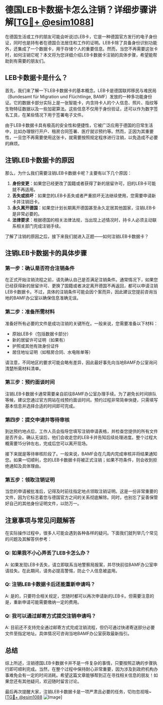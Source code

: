 # 德国LEB卡数据卡怎么注销？详细步骤讲解[[TG💪+ @esim1088](https://t.me/s/esim1088)]

在德国生活或工作的朋友可能会听说过LEB卡，它是一种德国官方发行的电子身份证，同时也是持有者在德国合法居住和工作的证明。LEB卡除了具备身份识别功能外，还集成了一个数据卡，用于存储个人的重要信息。然而，当您不再需要这张卡时，如何注销它呢？本文将为您详细介绍LEB卡数据卡注销的具体步骤，希望能帮助到有需要的朋友们。

## LEB卡数据卡是什么？

首先，我们来了解一下LEB卡数据卡的基本概念。LEB卡是德国联邦移民与难民局（Bundesamt für Migration und Flüchtlinge, BAMF）发放的一种多功能身份证。它的数据卡部分实际上是一张智能卡，内含持卡人的个人信息、照片、指纹等生物特征数据以及一些加密算法。这些信息不仅用于身份验证，还可以作为数字签名工具，在某些情况下用于签署电子文件。

由于LEB卡数据卡具有极高的安全性和便捷性，它被广泛应用于德国的日常生活中，比如办理银行开户、租房合同签署、医疗就诊预约等。然而，正因为其重要性，一旦您不再需要使用这张卡，就需要按照规定程序进行注销，以免造成不必要的麻烦。

## 注销LEB卡数据卡的原因

那么，为什么我们需要注销LEB卡数据卡呢？主要有以下几个原因：

1. **身份变更**：如果您已经更改了国籍或者获得了新的居留许可，旧的LEB卡可能就不再适用。
2. **丢失或损坏**：如果您的LEB卡丢失或者严重损坏无法继续使用，您需要申请新卡并注销旧卡。
3. **永久离开德国**：如果您计划长期离开德国甚至永久定居其他国家，注销LEB卡是非常必要的。
4. **法律要求**：根据德国的相关法律法规，当出现上述情况时，持卡人必须主动联系相关部门完成注销手续。

了解了注销的原因之后，接下来我们就进入正题——如何注销LEB卡数据卡？

## 注销LEB卡数据卡的具体步骤

### 第一步：确认是否符合注销条件

在正式开始注销流程之前，请先确认自己是否满足注销条件。通常情况下，如果您已经获得新的居留许可、更换了国籍或者决定离开德国不再返回，都可以申请注销LEB卡数据卡。不过，具体的注销条件可能会因个案而异，因此建议您提前咨询当地的BAMF办公室以确保信息准确无误。

### 第二步：准备所需材料

准备好所有必要的文件是成功注销的关键所在。一般来说，您需要准备以下材料：

- 原始LEB卡（包括数据卡部分）
- 新的居留许可证明（如果有）
- 护照或其他有效身份证件
- 居住地址证明（如租房合同、水电账单等）

请注意，不同地区的要求可能会略有差异，因此最好事先向当地BAMF办公室询问清楚所需材料清单。

### 第三步：预约面谈时间

注销LEB卡数据卡通常需要亲自前往BAMF办公室办理手续。为了避免长时间排队等候，建议您通过官方网站在线预约面谈时间。预约过程非常简单快捷，只需填写基本信息并选择合适的时间即可完成。

### 第四步：提交申请并等待审核

到达预约地点后，工作人员会指导您填写注销申请表格，并检查您提供的所有文件是否齐全。确认无误后，他们会收走您的LEB卡并告知后续处理进度。整个过程大概需要15分钟左右，完成后您可以离开现场。

接下来就是等待审核阶段了。一般来说，BAMF会在几周内完成审核并将结果通知您。如果一切顺利，您的LEB卡数据卡将被正式注销；如果不符条件，则会收到拒绝通知及具体理由。

### 第五步：领取注销证明

当您的申请被批准后，记得及时前往指定地点领取注销证明。这是一份非常重要的文件，因为它标志着您与德国官方之间的关系彻底解除。同时，也别忘了妥善保管好自己的其他身份证明文件，以防万一。

## 注意事项与常见问题解答

在实际操作过程中，很多人可能会遇到各种各样的疑问。下面我们就列举几个常见的问题及其解答供参考：

### Q: 如果我不小心弄丢了LEB卡怎么办？
A: 如果发现LEB卡丢失，请立即联系当地警察局报案，并尽快前往BAMF办公室申请挂失。在此期间，请务必提高警惕，防止个人信息被盗用。

### Q: 注销LEB卡数据卡后还能重新申请吗？
A: 是的，只要符合相关规定，您随时都可以再次申请新的LEB卡。但需要注意的是，重新申请可能需要缴纳一定的费用。

### Q: 我可以通过邮寄方式提交注销申请吗？
A: 目前还不支持完全通过邮寄方式完成注销流程，但仍可通过快递寄送部分必要文件至指定地址。具体情况可咨询当地BAMF办公室获取最新指引。

## 总结

综上所述，注销德国LEB卡数据卡并不是一件复杂的事情，只要按照正确的步骤执行即可顺利完成。当然，在整个过程中保持耐心非常重要，因为涉及到政府机构办事难免会有一定的时间消耗。希望这篇文章能够帮到正在寻找相关信息的朋友！如果您还有其他疑问，欢迎随时留言讨论。

最后再次提醒大家，注销LEB卡数据卡是一项严肃且必要的任务，切勿忽视哦~ [[TG💪+ @esim1088](https://t.me/s/esim1088) ![Image](https://i.postimg.cc/4NQfJmqS/Snipaste-2025-05-13-00-14-12.png)]